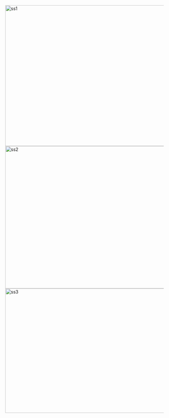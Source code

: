 <img width="959" height="447" alt="ss1" src="https://github.com/user-attachments/assets/c04d7429-d155-46e9-8b11-9338d285223f" />
<img width="935" height="452" alt="ss2" src="https://github.com/user-attachments/assets/3bcdd5ed-8be2-4342-997b-39a6a05cb5d9" />
<img width="959" height="395" alt="ss3" src="https://github.com/user-attachments/assets/d6cf9a24-ed11-4a2f-af6f-2302149e3a85" />
